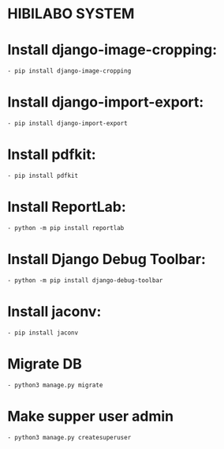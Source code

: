 # HIBILABO SYSTEM
# Install django-image-cropping:
	- pip install django-image-cropping
# Install django-import-export: 
	- pip install django-import-export
# Install pdfkit: 
	- pip install pdfkit
# Install ReportLab:
	- python -m pip install reportlab
# Install Django Debug Toolbar:
	- python -m pip install django-debug-toolbar
# Install jaconv:
	- pip install jaconv
# Migrate DB
	- python3 manage.py migrate
# Make supper user admin
	- python3 manage.py createsuperuser
